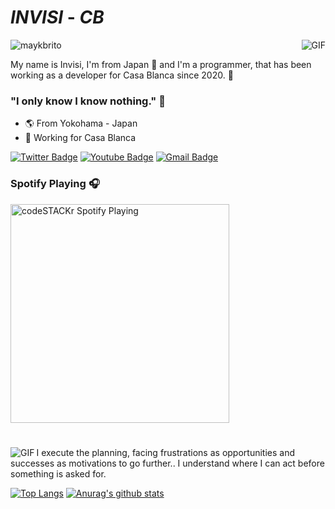 #                                                                    *INVISI* - *CB*

<img align="right" alt="GIF" src="https://33.media.tumblr.com/94cd6938b68418c0c8a12ddf420bbaaa/tumblr_ndkchr04mO1tzhbqno1_400.gif"/>

<p align="left"> <img src="https://komarev.com/ghpvc/?username=invisicb" alt="maykbrito" /> </p>

My name is Invisi, I'm from Japan 🎌 and I'm a programmer, that has been working as a developer for Casa Blanca since 2020. 📝

### "I only know I know nothing." 🧠

- 🌎 From Yokohama - Japan
- 🧪 Working for Casa Blanca

[![Twitter Badge](https://img.shields.io/badge/-@invisizzzz-2ccce9?style=flat-square&labelColor=2ccce9&logo=twitter&logoColor=white&link=https://twitter.com/invisizzzz)](https://twitter.com/invisizzzz) 
[![Youtube Badge](https://img.shields.io/badge/-Invisi%2040A71-2ccce9?style=flat-square&logo=Youtube&logoColor=white&link=https://www.youtube.com/channel/UCFPKix5PCAFJLypRA3WOwDA)](https://www.youtube.com/channel/UCFPKix5PCAFJLypRA3WOwDA) 
[![Gmail Badge](https://img.shields.io/badge/-invisi40a71@gmail.com-2ccce9?style=flat-square&logo=Gmail&logoColor=white&link=mailto:invisi40a71@gmail.com)](mailto:invisi40a71@gmail.com)

### Spotify Playing 🎧
[<img src="https://now-playing-codeSTACKr.vercel.app/api/spotify-playing" alt="codeSTACKr Spotify Playing" width="350" />](https://open.spotify.com/user/invisigoth59)


#

<img align="left" alt="GIF" src="https://thumbs.gfycat.com/BothPortlyColt-small.gif" />

I execute the planning, facing frustrations as opportunities and successes as motivations to go further.. I understand where I can act before something is asked for.

[![Top Langs](https://github-readme-stats.vercel.app/api/top-langs/?username=invisicb)](https://github.com/anuraghazra/github-readme-stats)     [![Anurag's github stats](https://github-readme-stats.vercel.app/api?username=invisicb)](https://github.com/anuraghazra/github-readme-stats)
